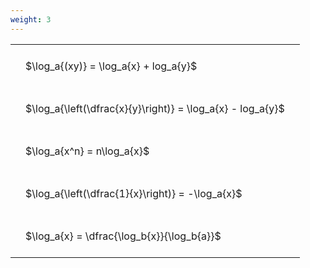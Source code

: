 ```yaml
---
weight: 3
---
```


<style type="text/css">
#T_3aeb3 th.col_heading {
  text-align: left;
  font-size: 1em;
}
#T_3aeb3 td {
  text-align: left;
  font-size: 1em;
  padding: 1.5em;
}
</style>
<table id="T_3aeb3">
  <thead>
  </thead>
  <tbody>
    <tr>
      <td id="T_3aeb3_row0_col0" class="data row0 col0" >$\log_a{(xy)} = \log_a{x} + log_a{y}$</td>
    </tr>
    <tr>
      <td id="T_3aeb3_row1_col0" class="data row1 col0" >$\log_a{\left(\dfrac{x}{y}\right)} = \log_a{x} - log_a{y}$</td>
    </tr>
    <tr>
      <td id="T_3aeb3_row2_col0" class="data row2 col0" >$\log_a{x^n} = n\log_a{x}$</td>
    </tr>
    <tr>
      <td id="T_3aeb3_row3_col0" class="data row3 col0" >$\log_a{\left(\dfrac{1}{x}\right)} = -\log_a{x}$</td>
    </tr>
    <tr>
      <td id="T_3aeb3_row4_col0" class="data row4 col0" >$\log_a{x} = \dfrac{\log_b{x}}{\log_b{a}}$</td>
    </tr>
  </tbody>
</table>
